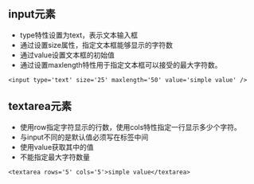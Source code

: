 ## input元素

* type特性设置为text，表示文本输入框
* 通过设置size属性，指定文本框能够显示的字符数
* 通过value设置文本框的初始值
* 通过设置maxlength特性用于指定文本框可以接受的最大字符数。

```
<input type='text' size='25' maxlength='50' value='simple value' />
```

## textarea元素

* 使用row指定字符显示的行数，使用cols特性指定一行显示多少个字符。
* 与input不同的是默认值必须写在标签中间
* 使用value获取其中的值
* 不能指定最大字符数量

```
<textarea rows='5' cols='5'>simple value</textarea>
```




